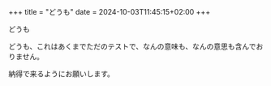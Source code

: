 +++
title = "どうも"
date = 2024-10-03T11:45:15+02:00
+++


どうも

どうも、これはあくまでただのテストで、なんの意味も、なんの意思も含んでおりません。

納得で来るようにお願いします。
